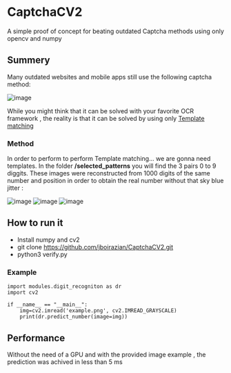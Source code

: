 # CaptchaCV2
A simple proof of concept for beating outdated Captcha methods using only opencv and numpy

## Summery

Many outdated websites and mobile apps still use the following captcha method:

![image](https://github.com/jboirazian/CaptchaCV2/assets/21143405/e0f80433-8e73-4cb9-a5b3-6f65eb995c65)

While you might think that it can be solved with your favorite OCR framework , the reality is that it can be solved by using only [Template matching](https://docs.opencv.org/4.x/d4/dc6/tutorial_py_template_matching.html)


### Method

In order to perform to perform Template matching... we are gonna need templates. In the folder **/selected_patterns** you will find the 3 pairs 0 to 9 diggits.
These images were reconstructed from 1000 digits of the same number and position in order to obtain the real number without that sky blue jitter :

![image](https://github.com/jboirazian/CaptchaCV2/assets/21143405/75e70ec7-6f1a-4ce6-93b2-9ebf06ce5361) ![image](https://github.com/jboirazian/CaptchaCV2/assets/21143405/641b76f1-abc0-4802-b0ad-b7952faf7f60) ![image](https://github.com/jboirazian/CaptchaCV2/assets/21143405/47169727-ec31-4349-a487-bf2c0f9bc4b4)


## How to run it

+ Install numpy and cv2
+ git clone https://github.com/jboirazian/CaptchaCV2.git
+ python3 verify.py

### Example

```python3
import modules.digit_recogniton as dr
import cv2

if __name__ == "__main__":
    img=cv2.imread('example.png', cv2.IMREAD_GRAYSCALE)
    print(dr.predict_number(image=img))
```

## Performance

Without the need of a GPU and with the provided image example , the prediction was achived in less than 5 ms





